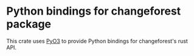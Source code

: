 # Python bindings for changeforest package

This crate uses [PyO3](https://pyo3.rs/) to provide Python bindings for changeforest's rust API.